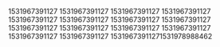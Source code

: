 1531967391127
1531967391127
1531967391127
1531967391127
1531967391127
1531967391127
1531967391127
1531967391127
1531967391127
1531967391127
1531967391127
1531967391127
1531967391127
1531967391127
15319673911271531978988462